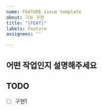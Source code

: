 ```yaml
---
name: FEATURE issue template
about: 기능 구현
title: "[FEAT]"
labels: Feature
assignees: ''

---
```


## 어떤 작업인지 설명해주세요

## TODO
- [ ] 구현1
